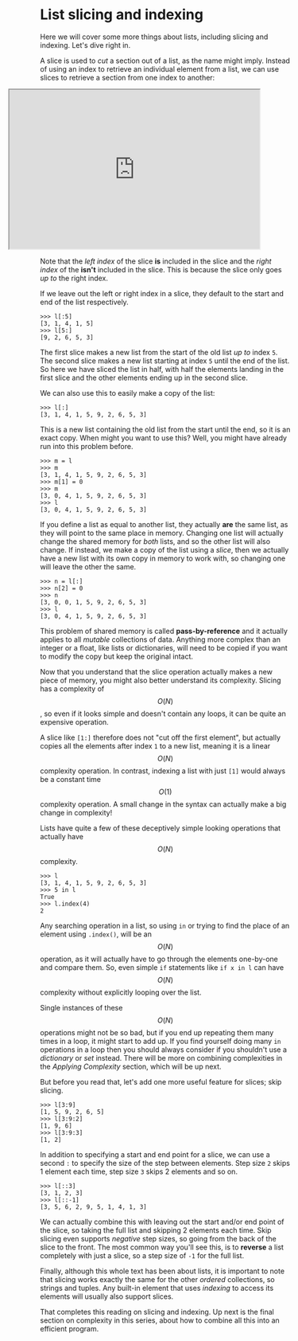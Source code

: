 <script>
    document.addEventListener('DOMContentLoaded', function() {
        // Find all iframes with class "code-embed"
        var iframes = document.querySelectorAll('iframe.code-embed');

        // Loop through each iframe
        iframes.forEach(function(iframe) {
            // Get the text content inside the iframe tag
            var textContent = iframe.textContent;

            // Send a postMessage to the iframe
            iframe.contentWindow.postMessage(textContent, '*');
        });
    });
</script>

# List slicing and indexing

Here we will cover some more things about lists, including slicing and
indexing. Let's dive right in.

A slice is used to *cut* a section out of a list, as the name might imply.
Instead of using an index to retrieve an individual element from a list, we can
use slices to retrieve a section from one index to another:

<iframe class="code-embed" src="https://uvapl.github.io/examide/embed.html?filename=list_exercises.py" style="width:100%; height: 20rem; margin-left: -4rem; margin-right: -4rem;">l = [3, 1, 4, 1, 5, 9, 2, 6, 5, 3]
print(l)
print(l[1])
print(l[5])
print(l[1:5])
</iframe>

Note that the *left index* of the slice **is** included in the slice and the
*right index* of the **isn't** included in the slice. This is because the slice
only goes *up to* the right index.

If we leave out the left or right index in a slice, they default to the start
and end of the list respectively.

	>>> l[:5]
	[3, 1, 4, 1, 5]
	>>> l[5:]
	[9, 2, 6, 5, 3]

The first slice makes a new list from the start of the old list *up to* index
`5`. The second slice makes a new list starting at index `5` until the end
of the list. So here we have sliced the list in half, with half the elements
landing in the first slice and the other elements ending up in the second
slice.

We can also use this to easily make a copy of the list:

	>>> l[:]
	[3, 1, 4, 1, 5, 9, 2, 6, 5, 3]

This is a new list containing the old list from the start until the end, so it
is an exact copy. When might you want to use this? Well, you might have already run
into this problem before.

	>>> m = l
	>>> m
	[3, 1, 4, 1, 5, 9, 2, 6, 5, 3]
	>>> m[1] = 0
	>>> m
	[3, 0, 4, 1, 5, 9, 2, 6, 5, 3]
	>>> l
	[3, 0, 4, 1, 5, 9, 2, 6, 5, 3]

If you define a list as equal to another list, they actually **are** the same list, as they will point to the same place in memory. Changing one list will actually change the shared memory for *both* lists, and so the other list will also change. If instead, we make a copy of the list using a *slice*, then we actually have a new list with its own copy in memory to work with, so changing one will leave the other the same.

	>>> n = l[:]
	>>> n[2] = 0
	>>> n
	[3, 0, 0, 1, 5, 9, 2, 6, 5, 3]
	>>> l
	[3, 0, 4, 1, 5, 9, 2, 6, 5, 3]

This problem of shared memory is called **pass-by-reference** and it actually
applies to all *mutable* collections of data. Anything more complex than an
integer or a float, like lists or dictionaries, will need to be copied if you
want to modify the copy but keep the original intact.

Now that you understand that the slice operation actually makes a new piece of
memory, you might also better understand its complexity. Slicing has a
complexity of $$O(N)$$, so even if it looks simple and doesn't contain
any loops, it can be quite an expensive operation.

A slice like `[1:]` therefore does not "cut off the first element", but actually
copies all the elements after index `1` to a new list, meaning it is a linear
$$O(N)$$ complexity operation. In contrast, indexing a list with just
`[1]` would always be a constant time $$O(1)$$ complexity operation. A
small change in the syntax can actually make a big change in complexity!

Lists have quite a few of these deceptively simple looking operations that
actually have $$O(N)$$ complexity.

	>>> l
	[3, 1, 4, 1, 5, 9, 2, 6, 5, 3]
	>>> 5 in l
	True
	>>> l.index(4)
	2

Any searching operation in a list, so using `in` or trying to find the place of an element
using `.index()`, will be an $$O(N)$$ operation, as it will
actually have to go through the elements one-by-one and compare them. So, even
simple `if` statements like `if x in l` can have $$O(N)$$ complexity
without explicitly looping over the list.

Single instances of these $$O(N)$$ operations might not be so bad, but
if you end up repeating them many times in a loop, it might start to add
up. If you find yourself doing many `in` operations in a loop then you should
always consider if you shouldn't use a *dictionary* or *set* instead. There will
be more on combining complexities in the *Applying Complexity* section, which
will be up next.

But before you read that, let's add one more useful feature for slices; skip
slicing.

	>>> l[3:9]
	[1, 5, 9, 2, 6, 5]
	>>> l[3:9:2]
	[1, 9, 6]
	>>> l[3:9:3]
	[1, 2]

In addition to specifying a start and end point for a slice, we can use a
second `:` to specify the size of the step between elements. Step size `2`
skips 1 element each time, step size `3` skips 2 elements and so on.

	>>> l[::3]
	[3, 1, 2, 3]
	>>> l[::-1]
	[3, 5, 6, 2, 9, 5, 1, 4, 1, 3]

We can actually combine this with leaving out the start and/or end point of the
slice, so taking the full list and skipping 2 elements each time. Skip slicing
even supports *negative* step sizes, so going from the back of the slice to the
front. The most common way you'll see this, is to **reverse** a list completely
with just a slice, so a step size of `-1` for the full list.

Finally, although this whole text has been about lists, it is important
to note that slicing works exactly the same for the other *ordered*
collections, so strings and tuples. Any built-in element that uses *indexing*
to access its elements will usually also support slices.

That completes this reading on slicing and indexing. Up next is the final section
on complexity in this series, about how to combine all this into an efficient
program.

